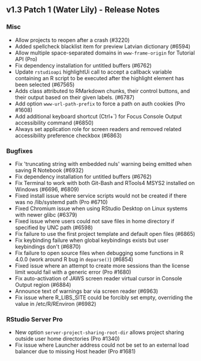 ## v1.3 Patch 1 (Water Lily) - Release Notes


### Misc

- Allow projects to reopen after a crash (#3220)
- Added spellcheck blacklist item for preview Latvian dictionary (#6594)
- Allow multiple space-separated domains in `www-frame-origin` for Tutorial API (Pro)
- Fix dependency installation for untitled buffers (#6762)
- Update `rstudioapi` highlightUi call to accept a callback variable containing an R script to be executed after the highlight element has been selected (#67565)
- Adds class attributed to RMarkdown chunks, their control buttons, and their output based on their given labels. (#6787)
- Add option `www-url-path-prefix` to force a path on auth cookies (Pro #1608)
- Add additional keyboard shortcut (Ctrl+`) for Focus Console Output accessibility command (#6850)
- Always set application role for screen readers and removed related accessibility preference checkbox (#6863)

### Bugfixes

- Fix 'truncating string with embedded nuls' warning being emitted when saving R Notebook (#6932)
- Fix dependency installation for untitled buffers (#6762)
- Fix Terminal to work with both Git-Bash and RTools4 MSYS2 installed on Windows (#6696, #6809)
- Fixed install issue where service scripts would not be created if there was no /lib/systemd path (Pro #6710)
- Fixed Chromium issue when using RStudio Desktop on Linux systems with newer glibc (#6379)
- Fixed issue where users could not save files in home directory if specified by UNC path (#6598)
- Fix failure to use the first project template and default open files (#6865)
- Fix keybinding failure when global keybindings exists but user keybindings don't (#6870)
- Fix failure to open source files when debugging some functions in R 4.0.0 (work around R bug in `deparse()`) (#6854)
- Fixed issue where an attempt to create more sessions than the license limit would fail with a generic error (Pro #1680)
- Fix auto-activation of JAWS screen reader virtual cursor in Console Output region (#6884)
- Announce text of warnings bar via screen reader (#6963)
- Fix issue where R_LIBS_SITE could be forcibly set empty, overriding the value in /etc/R/REnviron (#6982)

### RStudio Server Pro

- New option `server-project-sharing-root-dir` allows project sharing outside user home directories (Pro #1340)
- Fix issue where Launcher address could not be set to an external load balancer due to missing Host header (Pro #1681)

